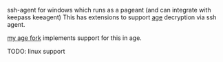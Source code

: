 ssh-agent for windows which runs as a pageant (and can integrate with keepass keeagent)
This has extensions to support [age](https://github.com/FiloSottile/age) decryption via ssh agent.

[my age fork](https://github.com/42wim/age/tree/sshagent) implements support for this in age.

TODO: linux support
